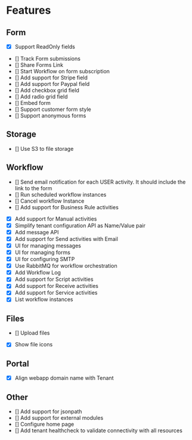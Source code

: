# Features

## Form

- [x] Support ReadOnly fields
- [] Track Form submissions
- [] Share Forms Link
- [] Start Workflow on form subscription
- [] Add support for Stripe field
- [] Add support for Paypal field
- [] Add checkbox grid field
- [] Add radio grid field
- [] Embed form
- [] Support customer form style
- [] Support anonymous forms

## Storage

- [] Use S3 to file storage

## Workflow

- [] Send email notification for each USER activity. It should include the link to the form
- [] Run scheduled workflow instances
- [] Cancel workflow Instance
- [] Add support for Business Rule activities
- [x] Add support for Manual activities
- [x] Simplify tenant configuration API as Name/Value pair
- [x] Add message API
- [x] Add support for Send activities with Email
- [x] UI for managing messages
- [x] UI for managing forms
- [x] UI for configuring SMTP
- [x] Use RabbitMQ for workflow orchestration
- [x] Add Workflow Log
- [x] Add support for Script activities
- [x] Add support for Receive activities
- [x] Add support for Service activities
- [x] List workflow instances

## Files

- [] Upload files
- [x] Show file icons

## Portal

- [x] Align webapp domain name with Tenant

## Other

- [] Add support for jsonpath
- [] Add support for external modules
- [] Configure home page
- [] Add tenant healthcheck to validate connectivity with all resources

